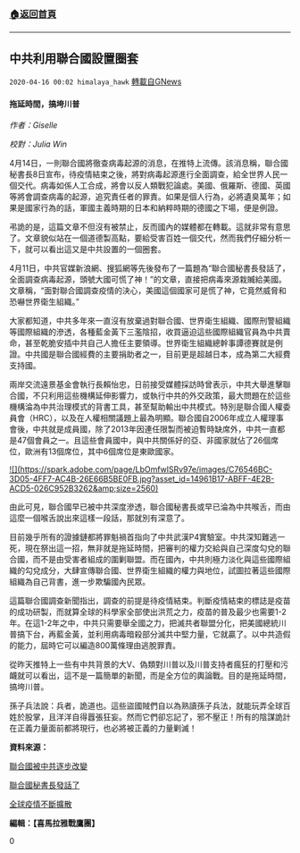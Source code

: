 ###  [:house:返回首頁](https://github.com/ourhimalayas/txt)
---

## 中共利用聯合國設置圈套
`2020-04-16 00:02 himalaya_hawk` [轉載自GNews](https://gnews.org/zh-hant/174024/)

####  **拖延時間，搞垮川普** 

*作者：Giselle*

*校對：Julia Win*

4月14日，一則聯合國將徹查病毒起源的消息，在推特上流傳。該消息稱，聯合國秘書長8日宣布，待疫情結束之後，將對病毒起源進行全面調查，給全世界人民一個交代。病毒如係人工合成，將會以反人類戰犯論處。美國、俄羅斯、德國、英國等將會調查病毒的起源，追究責任者的罪責。如果是個人行為，必將遺臭萬年；如果是國家行為的話，軍國主義時期的日本和納粹時期的德國之下場，便是例證。

弔詭的是，這篇文章不但沒有被禁止，反而國內的媒體都在轉載。這就非常有意思了。文章貌似站在一個道德製高點，要給受害百姓一個交代，然而我們仔細分析一下，就可以看出這又是中共設置的一個圈套。

4月11日，中共官媒新浪網、搜狐網等先後發布了一篇題為“聯合國秘書長發話了，全面調查病毒起源，頭號大國可慌了神！”的文章，直接把病毒來源栽贓給美國。文章稱，“面對聯合國調查疫情的決心，美國這個國家可是慌了神，它竟然威脅和恐嚇世界衛生組織。”

大家都知道，中共多年來一直沒有放棄過對聯合國、世界衛生組織、國際刑警組織等國際組織的滲透，各種藍金黃下三濫陰招，收買逼迫這些國際組織官員為中共賣命，甚至乾脆安插中共自己人擔任主要領導。世界衛生組織總幹事譚德賽就是例證。中共國是聯合國經費的主要捐助者之一，目前更是超越日本，成為第二大經費支持國。

兩岸交流遠景基金會執行長賴怡忠，日前接受媒體採訪時曾表示，中共大舉進擊聯合國，不只利用這些機構延伸影響力，或執行中共的外交政策，最大問題在於這些機構淪為中共治理模式的背書工具，甚至幫助輸出中共模式。特別是聯合國人權委員會（HRC），以及在人權相關議題上最為明顯。聯合國自2006年成立人權理事會後，中共就是成員國，除了2013年因連任限製而被迫暫時缺席外，中共一直都是47個會員之一。且這些會員國中，與中共關係好的亞、非國家就佔了26個席位，歐洲有13個席位，其中6個席位是東歐國家。

[!\[\](https://spark.adobe.com/page/LbOmfwlSRv97e/images/C76546BC-3D05-4FF7-AC4B-26E66B5BE0FB.jpg?asset_id=14961B17-ABFF-4E2B-ACD5-026C952B3262&amp;size=2560)](https://spark.adobe.com/page/LbOmfwlSRv97e/images/C76546BC-3D05-4FF7-AC4B-26E66B5BE0FB.jpg?asset_id=14961B17-ABFF-4E2B-ACD5-026C952B3262&amp;size=416)

由此可見，聯合國早已被中共深度滲透，聯合國秘書長或早已淪為中共喉舌，而由這麼一個喉舌說出來這樣一段話，那就別有深意了。

目前幾乎所有的證據鏈都將罪魁禍首指向了中共武漢P4實驗室。中共深知難逃一死，現在祭出這一招，無非就是拖延時間，把審判的權力交給與自己深度勾兌的聯合國，而不是由受害者組成的圍剿聯盟。而在國內，中共則極力淡化與這些國際組織的勾兌成分，大肆宣傳聯合國、世界衛生組織的權力與地位，試圖拉著這些國際組織為自己背書，進一步欺騙國內民眾。

這篇聯合國調查新聞指出，調查的前提是待疫情結束。判斷疫情結束的標誌是疫苗的成功研製，而就算全球的科學家全部使出洪荒之力，疫苗的普及最少也需要1-2年。在這1-2年之中，中共只需要舉全國之力，把滅共者聯盟分化，把美國總統川普搞下台，再藍金黃，並利用病毒暗殺部分滅共中堅力量，它就贏了。以中共造假的能力，屆時它可以編造800萬條理由逃脫罪責。

從昨天推特上一些有中共背景的大V、偽類對川普以及川普支持者瘋狂的打壓和污衊就可以看出，這不是一篇簡單的新聞，而是全方位的輿論戰。目的是拖延時間，搞垮川普。

孫子兵法說：兵者，詭道也。這些盜國賊們自以為熟讀孫子兵法，就能玩弄全球百姓於股掌，且洋洋自得囂張狂妄。然而它們卻忘記了，邪不壓正！所有的陰謀詭計在正義力量面前都將現行，也必將被正義的力量剿滅！

**資料來源：**

[聯合國被中共逐步改變](https://www.epochtimes.com/gb/20/2/5/n11846494.htm)

[聯合國秘書長發話了](https://k.sina.cn/article_6379388705_17c3dbf2100100ijry.html?cre=tianyi&amp;mod=wpage&amp;loc=5&amp;r=0&amp;rfunc=59&amp;tj=none&amp;tr=12)

[全球疫情不斷擴散](https://www.sohu.com/a/387718436_120016044)

**編輯：【喜馬拉雅戰鷹團】**

0
